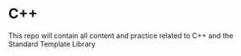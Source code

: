 # C++
This repo will contain all content and practice related to C++ and the Standard Template Library
